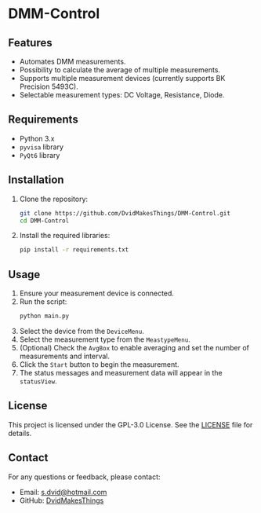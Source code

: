 # DMM-Control

## Features
- Automates DMM measurements.
- Possibility to calculate the average of multiple measurements.
- Supports multiple measurement devices (currently supports BK Precision 5493C).
- Selectable measurement types: DC Voltage, Resistance, Diode.

## Requirements
- Python 3.x
- `pyvisa` library
- `PyQt6` library

## Installation

1. Clone the repository:
    ```sh
    git clone https://github.com/DvidMakesThings/DMM-Control.git
    cd DMM-Control
    ```

2. Install the required libraries:
    ```sh
    pip install -r requirements.txt
    ```

## Usage
1. Ensure your measurement device is connected.
2. Run the script:
    ```sh
    python main.py
    ```
3. Select the device from the `DeviceMenu`.
4. Select the measurement type from the `MeastypeMenu`.
5. (Optional) Check the `AvgBox` to enable averaging and set the number of measurements and interval.
6. Click the `Start` button to begin the measurement.
7. The status messages and measurement data will appear in the `statusView`.

## License
This project is licensed under the GPL-3.0 License. See the [LICENSE](LICENSE) file for details.

## Contact
For any questions or feedback, please contact:
- Email: [s.dvid@hotmail.com](mailto:s.dvid@hotmail.com)
- GitHub: [DvidMakesThings](https://github.com/DvidMakesThings)